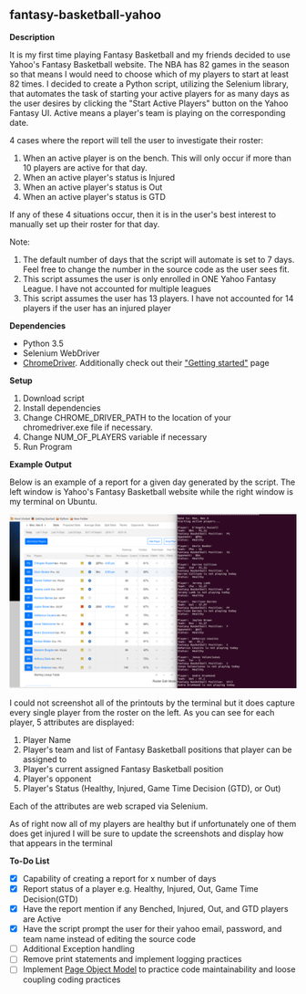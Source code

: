 ## fantasy-basketball-yahoo

**Description**

It is my first time playing Fantasy Basketball and my friends decided to use Yahoo's Fantasy Basketball website. The NBA has 82 games in the season so that means I would need to choose which of my players to start at least 82 times. I decided to create a Python script, utilizing the Selenium library, that automates the task of starting your active players for as many days as the user desires by clicking the "Start Active Players" button on the Yahoo Fantasy UI. Active means a player's team is playing on the corresponding date.

4 cases where the report will tell the user to investigate their roster:
1. When an active player is on the bench. This will only occur if more than 10 players are active for that day.
2. When an active player's status is Injured
3. When an active player's status is Out
4. When an active player's status is GTD

If any of these 4 situations occur, then it is in the user's best interest to manually set up their roster for that day.

Note:
1. The default number of days that the script will automate is set to 7 days. Feel free to change the number in the source code as the user sees fit.
2. This script assumes the user is only enrolled in ONE Yahoo Fantasy League. I have not accounted for multiple leagues
3. This script assumes the user has 13 players. I have not accounted for 14 players if the user has an injured player

**Dependencies**
* Python 3.5
* Selenium WebDriver
* [ChromeDriver](https://sites.google.com/a/chromium.org/chromedriver/downloads). Additionally check out their ["Getting started"](https://sites.google.com/a/chromium.org/chromedriver/getting-started) page 

**Setup**
1. Download script
2. Install dependencies
3. Change CHROME_DRIVER_PATH to the location of your chromedriver.exe file if necessary.
4. Change NUM_OF_PLAYERS variable if necessary
5. Run Program

**Example Output**

Below is an example of a report for a given day generated by the script. The left window is Yahoo's Fantasy Basketball website while the right window is my terminal on Ubuntu.

![alt text](/examples/report.png)

I could not screenshot all of the printouts by the terminal but it does capture every single player from the roster on the left. As you can see for each player, 5 attributes are displayed:
1. Player Name
2. Player's team and list of Fantasy Basketball positions that player can be assigned to 
3. Player's current assigned Fantasy Basketball position
4. Player's opponent
5. Player's Status (Healthy, Injured, Game Time Decision (GTD), or Out)

Each of the attributes are web scraped via Selenium.

As of right now all of my players are healthy but if unfortunately one of them does get injured I will be sure to update the screenshots and display how that appears in the terminal

**To-Do List**

- [x] Capability of creating a report for x number of days
- [x] Report status of a player e.g. Healthy, Injured, Out, Game Time Decision(GTD)
- [x] Have the report mention if any Benched, Injured, Out, and GTD players are Active
- [x] Have the script prompt the user for their yahoo email, password, and team name instead of editing the source code
- [ ] Additional Exception handling
- [ ] Remove print statements and implement logging practices
- [ ] Implement [Page Object Model](https://www.toptal.com/selenium/test-automation-in-selenium-using-page-object-model-and-page-factory) to practice code maintainability and loose coupling coding practices